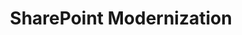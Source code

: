 ---
title: "SharePoint Modernization"
description: 'Transformation of "classic" SharePoint into "modern"'
image: "/images/guidance-background-modernize.webp"
externalUrl: "https://aka.ms/sharepoint/modernization"
---
